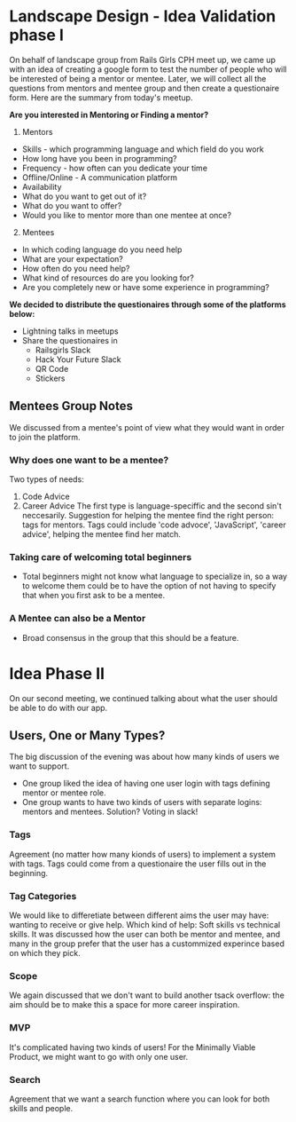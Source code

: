 # Landscape Design - Idea Validation phase I
On behalf of landscape group from Rails Girls CPH meet up,  we came up with an idea of creating a google form to test the number of people who will be interested of being a mentor or mentee. Later, we will collect all the questions from mentors and mentee group and then create a questionaire form. Here are the summary from today's meetup. 

**Are you interested in Mentoring or Finding a mentor?**
1. Mentors
* Skills - which programming language and which field do you work
* How long have you been in programming?
* Frequency - how often can you dedicate your time
* Offline/Online - A communication platform
* Availability
* What do you want to get out of it?
* What do you want to offer?
* Would you like to mentor more than one mentee at once?

2. Mentees
* In which coding language do you need help
* What are your expectation?
* How often do you need help?
* What kind of resources do are you looking for?
* Are you completely new or have some experience in programming?

**We decided to distribute the questionaires through some of the platforms below:**
* Lightning talks in meetups
* Share the questionaires in 
  * Railsgirls Slack
  * Hack Your Future Slack
  * QR Code
  * Stickers

## Mentees Group Notes

We discussed from a mentee's point of view what they would want in order to join the platform.

 ### Why does one want to be a mentee?
Two types of needs:
1. Code Advice
2. Career Advice
The first type is language-speciffic and the second sin't neccesarily.
Suggestion for helping the mentee find the right person: tags for mentors. Tags could include 'code advoce', 'JavaScript', 'career advice', helping the mentee find her match.

 ### Taking care of welcoming total beginners
*	Total beginners might not know what language to specialize in, so a way to welcome them could be to have the option of not having to specify that when you first ask to be a mentee.

### A Mentee can also be a Mentor
* Broad consensus in the group that this should be a feature.

# Idea Phase II

On our second meeting, we continued talking about what the user should be able to do with our app. 

## Users, One or Many Types?

The big discussion of the evening was about how many kinds of users we want to support.

  * One group liked the idea of having one user login with tags defining mentor or mentee role.
  * One group wants to have two kinds of users with separate logins: mentors and mentees.
Solution? Voting in slack!

### Tags

Agreement (no matter how many kionds of users) to implement a system with tags.
Tags could come from a questionaire the user fills out in the beginning.

### Tag Categories

We would like to differetiate between different aims the user may have: wanting to receive or give help. Which kind of help: Soft skills vs technical skills.
It was discussed how the user can both be mentor and mentee, and many in the group prefer that the user has a custommized experince based on which they pick.

### Scope

We again discussed that we don't want to build another tsack overflow: the aim should be to make this a space for more career inspiration.

### MVP

It's complicated having two kinds of users! For the Minimally Viable Product, we might want to go with only one user.

### Search
Agreement that we want a search function where you can look for both skills and people.

